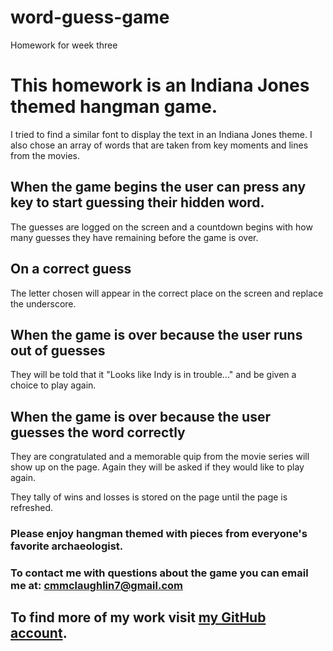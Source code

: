 # word-guess-game
Homework for week three

# This homework is an Indiana Jones themed hangman game.

I tried to find a similar font to display the text in an Indiana Jones theme. I also chose an array of words that are taken from key moments and lines from the movies.

## When the game begins the user can press any key to start guessing their hidden word.
The guesses are logged on the screen and a countdown begins with how many guesses they have remaining before the game is over.

## On a correct guess
The letter chosen will appear in the correct place on the screen and replace the underscore.

## When the game is over because the user runs out of guesses
They will be told that it "Looks like Indy is in trouble..." and be given a choice to play again.

## When the game is over because the user guesses the word correctly
They are congratulated and a memorable quip from the movie series will show up on the page. Again they will be asked if they would like to play again.

They tally of wins and losses is stored on the page until the page is refreshed.

### Please enjoy hangman themed with pieces from everyone's favorite archaeologist.

### To contact me with questions about the game you can email me at: cmmclaughlin7@gmail.com

## To find more of my work visit [my GitHub account](github.com/cm718). 
